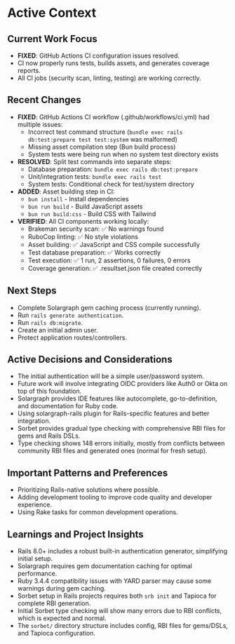 # Active Context

## Current Work Focus

- **FIXED**: GitHub Actions CI configuration issues resolved.
- CI now properly runs tests, builds assets, and generates coverage reports.
- All CI jobs (security scan, linting, testing) are working correctly.

## Recent Changes

- **FIXED**: GitHub Actions CI workflow (.github/workflows/ci.yml) had multiple issues:
  - Incorrect test command structure (`bundle exec rails db:test:prepare test test:system` was malformed)
  - Missing asset compilation step (Bun build process)
  - System tests were being run when no system test directory exists
- **RESOLVED**: Split test commands into separate steps:
  - Database preparation: `bundle exec rails db:test:prepare`
  - Unit/integration tests: `bundle exec rails test`
  - System tests: Conditional check for test/system directory
- **ADDED**: Asset building step in CI:
  - `bun install` - Install dependencies
  - `bun run build` - Build JavaScript assets
  - `bun run build:css` - Build CSS with Tailwind
- **VERIFIED**: All CI components working locally:
  - Brakeman security scan: ✅ No warnings found
  - RuboCop linting: ✅ No style violations
  - Asset building: ✅ JavaScript and CSS compile successfully
  - Test database preparation: ✅ Works correctly
  - Test execution: ✅ 1 run, 2 assertions, 0 failures, 0 errors
  - Coverage generation: ✅ .resultset.json file created correctly

## Next Steps

- Complete Solargraph gem caching process (currently running).
- Run `rails generate authentication`.
- Run `rails db:migrate`.
- Create an initial admin user.
- Protect application routes/controllers.

## Active Decisions and Considerations

- The initial authentication will be a simple user/password system.
- Future work will involve integrating OIDC providers like Auth0 or Okta on top of this foundation.
- Solargraph provides IDE features like autocomplete, go-to-definition, and documentation for Ruby code.
- Using solargraph-rails plugin for Rails-specific features and better integration.
- Sorbet provides gradual type checking with comprehensive RBI files for gems and Rails DSLs.
- Type checking shows 148 errors initially, mostly from conflicts between community RBI files and generated ones (normal for fresh setup).

## Important Patterns and Preferences

- Prioritizing Rails-native solutions where possible.
- Adding development tooling to improve code quality and developer experience.
- Using Rake tasks for common development operations.

## Learnings and Project Insights

- Rails 8.0+ includes a robust built-in authentication generator, simplifying initial setup.
- Solargraph requires gem documentation caching for optimal performance.
- Ruby 3.4.4 compatibility issues with YARD parser may cause some warnings during gem caching.
- Sorbet setup in Rails projects requires both `srb init` and Tapioca for complete RBI generation.
- Initial Sorbet type checking will show many errors due to RBI conflicts, which is expected and normal.
- The `sorbet/` directory structure includes config, RBI files for gems/DSLs, and Tapioca configuration.
